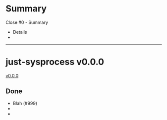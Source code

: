 # Summary
Close #0 - Summary
* Details
* 

***

# just-sysprocess v0.0.0

[v0.0.0](https://github.com/Kevin-Lee/just-sysprocess/releases/tag/v0.0.0)

## Done

* Blah (#999)
*
*
